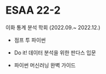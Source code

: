 # ESAA 22-2
이화 통계 분석 학회 (2022.09.~ 2022.12.)

- 점프 투 파이썬

- Do it! 데이터 분석을 위한 판다스 입문

- 파이썬 머신러닝 완벽 가이드
